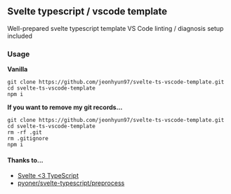 ## Svelte typescript / vscode template

Well-prepared svelte typescript template
VS Code linting / diagnosis setup included

### Usage

**Vanilla**

```
git clone https://github.com/jeonhyun97/svelte-ts-vscode-template.git
cd svelte-ts-vscode-template
npm i
```

**If you want to remove my git records...**
```
git clone https://github.com/jeonhyun97/svelte-ts-vscode-template.git
cd svelte-ts-vscode-template
rm -rf .git
rm .gitignore
npm i
```

#### Thanks to...

- [Svelte <3 TypeScript](https://svelte.dev/blog/svelte-and-typescript)
- [pyoner/svelte-typescript/preprocess](https://github.com/pyoner/svelte-typescript/tree/master/packages/preprocess)
